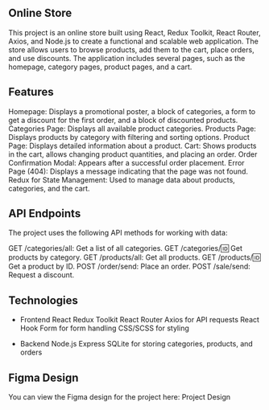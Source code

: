 ## Online Store
This project is an online store built using React, Redux Toolkit, React Router, Axios, and Node.js to create a functional and scalable web application. The store allows users to browse products, add them to the cart, place orders, and use discounts. The application includes several pages, such as the homepage, category pages, product pages, and a cart.

## Features
Homepage: Displays a promotional poster, a block of categories, a form to get a discount for the first order, and a block of discounted products.
Categories Page: Displays all available product categories.
Products Page: Displays products by category with filtering and sorting options.
Product Page: Displays detailed information about a product.
Cart: Shows products in the cart, allows changing product quantities, and placing an order.
Order Confirmation Modal: Appears after a successful order placement.
Error Page (404): Displays a message indicating that the page was not found.
Redux for State Management: Used to manage data about products, categories, and the cart.

## API Endpoints
The project uses the following API methods for working with data:

GET /categories/all: Get a list of all categories.
GET /categories/:id: Get products by category.
GET /products/all: Get all products.
GET /products/:id: Get a product by ID.
POST /order/send: Place an order.
POST /sale/send: Request a discount.

## Technologies
* Frontend
React
Redux Toolkit
React Router
Axios for API requests
React Hook Form for form handling
CSS/SCSS for styling

* Backend
Node.js
Express
SQLite for storing categories, products, and orders

## Figma Design
You can view the Figma design for the project here:
Project Design